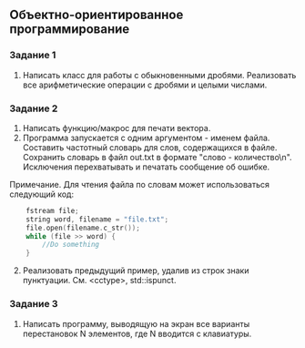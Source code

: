 ## Объектно-ориентированное программирование

### Задание 1

1. Написать класс для работы с обыкновенными дробями. Реализовать все арифметические операции с дробями и целыми числами.

### Задание 2

1. Написать функцию/макрос для печати вектора.
2. Программа запускается с одним аргументом - именем файла. Составить частотный словарь для слов, содержащихся в файле. Сохранить словарь в файл out.txt в формате "слово - количество\n". Исключения перехватывать и печатать сообщение об ошибке.

Примечание. Для чтения файла по словам может использоваться следующий код:

```c++
    fstream file;
    string word, filename = "file.txt";
    file.open(filename.c_str());
    while (file >> word) {
        //Do something
    }
```

2. Реализовать предыдущий пример, удалив из строк знаки пунктуации. См. \<cctype\>, std::ispunct.

### Задание 3
1. Написать программу, выводящую на экран все варианты перестановок N элементов, где N вводится с клавиатуры.
